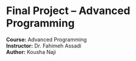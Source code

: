 # Final Project – Advanced Programming

**Course:** Advanced Programming  
**Instructor:** Dr. Fahimeh Assadi  
**Author:** Kousha Naji
